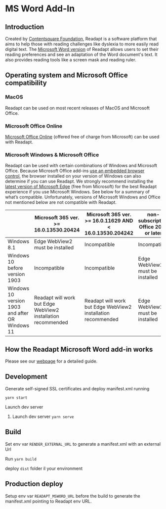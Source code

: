 # MS Word Add-In

## Introduction

Created by [Contentsquare Foundation](https://contentsquare-foundation.org/), Readapt is a software platform that aims to help those with reading challenges like dyslexia to more easily read digital text. The [Microsoft Word version](https://appsource.microsoft.com/en-us/product/office/WA200004098?tab=Overview) of Readapt allows users to set their reading preferences and see an adaptation of the Word document's text. It also provides reading tools like a screen mask and reading ruler. 

## Operating system and Microsoft Office compatibility
### MacOS 
Readapt can be used on most recent releases of MacOS and Microsoft Office.

### Microsoft Office Online
[Microsoft Office Online](www.office.com) (offered free of charge from Microsoft) can be used with Readapt.

### Microsoft Windows & Microsoft Office
Readapt can be used with certain combinations of Windows and Microsoft Office. Because Microsoft Office add-ins [use an embedded browser control](https://docs.microsoft.com/en-us/office/dev/add-ins/concepts/browsers-used-by-office-web-add-ins), the browser installed on your version of Windows can also determine if you can use Readapt. We strongly recommend installing the [latest version of Microsoft Edge](https://www.microsoft.com/en-us/edge) (free from Microsoft) for the best Readapt experience if you use Microsoft Windows. See below for a summary of what’s compatible. Unfortunately, versions of Microsoft Windows and Office not mentioned below are not compatible with Readapt.

|   | Microsoft 365 ver. >= 16.0.13530.20424 | Microsoft 365 ver. >= 16.0.11629 AND < 16.0.13530.204242 |non-subscription Office 2021 or later |
| --- | --- | ---|---|
| Windows 8.1 | Edge WebView2 must be installed | Incompatible | Incompatible |
| Windows 10 before version 1903 | Incompatible | Incompatible |Edge WebView2 must be installed|
| Windows 10 version 1903 and after OR Windows 11 | Readapt will work but Edge WebView2 installation recommended | Readapt will work but Edge WebView2 installation recommended | Edge WebView2 must be installed|


## How the Readapt Microsoft Word add-in works
Please see our [webpage](contentsquare-foundation.org/msword/) for a detailed guide.

## Development

Generate self-signed SSL certificates and deploy manifest.xml running

`yarn start`

Launch dev server

1. Launch dev server `yarn serve`

## Build

Set env var `RENDER_EXTERNAL_URL` to generate a manifest.xml with an external Url

Run `yarn build`

deploy `dist` folder il your environment


## Production deploy

Setup env var `READAPT_MSWORD_URL` before the build to generate the manifest.xml pointing to Readapt env URL.
